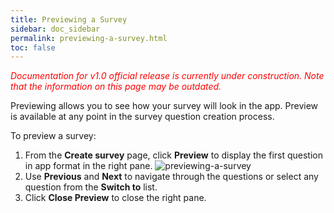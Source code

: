 ```yaml
---
title: Previewing a Survey
sidebar: doc_sidebar
permalink: previewing-a-survey.html
toc: false
---
```


<span style="color:red">*Documentation for v1.0 official release is currently under construction. Note that the information on this page may be outdated.*</span>

Previewing allows you to see how your survey will look in the app. Preview is available at any point in the survey question creation process.

To preview a survey:

1. From the **Create survey** page, click **Preview** to display the first question in app format in the right pane.
   ![previewing-a-survey](../../../images/previewing-a-survey.png)
2. Use **Previous** and **Next** to navigate through the questions or select any question from the **Switch to** list.
3. Click **Close Preview** to close the right pane.

